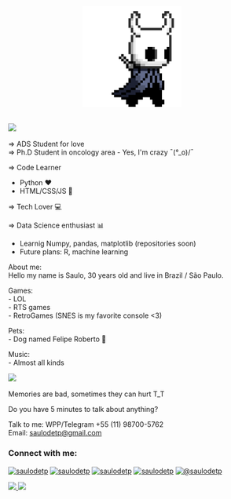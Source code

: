 

<p align="center">
  <img src="https://raw.githubusercontent.com/TanZng/TanZng/master/assets/hollor_knight3.gif" width="200"/>

</p>
<br>
<img src="https://yata-apix-a9caea66-ad78-425f-aa08-e292558ebb65.lss.locawebcorp.com.br/b7c7dbff38ae4f419c94ce8d2254b9d9.png"> 

=> ADS Student for love<br>
=> Ph.D Student in oncology area - Yes, I'm crazy ¯\(°_o)/¯ 

=> Code Learner
  - Python ❤️  
  - HTML/CSS/JS 🤩

=> Tech Lover 💻

=> Data Science enthusiast 📊
  - Learnig Numpy, pandas, matplotlib (repositories soon)
  - Future plans: R, machine learning
  
 
 About me:<br>
  Hello my name is Saulo, 30 years old and live in Brazil / São Paulo. 
  
  Games:<br>
    - LOL<br>
    - RTS games<br>
    - RetroGames (SNES is my favorite console <3)
    
   Pets:<br>
    - Dog named Felipe Roberto 🐶
    
   Music:<br>
    - Almost all kinds
    
   <img src="https://yata-apix-a9caea66-ad78-425f-aa08-e292558ebb65.lss.locawebcorp.com.br/b7c7dbff38ae4f419c94ce8d2254b9d9.png"> 
        
   Memories are bad, sometimes they can hurt T_T<br>
    
  Do you have 5 minutes to talk about anything?<br>
  
  

  Talk to me: WPP/Telegram +55 (11) 98700-5762<br>
  Email: saulodetp@gmail.com<br>

<h3 align="left">Connect with me:</h3>
<p align="left">
<a href="https://twitter.com/saulodetp" target="blank"><img align="center" src="https://raw.githubusercontent.com/rahuldkjain/github-profile-readme-generator/master/src/images/icons/Social/twitter.svg" alt="saulodetp" height="30" width="40" /></a>
<a href="https://linkedin.com/in/saulodetp" target="blank"><img align="center" src="https://raw.githubusercontent.com/rahuldkjain/github-profile-readme-generator/master/src/images/icons/Social/linked-in-alt.svg" alt="saulodetp" height="30" width="40" /></a>
<a href="https://fb.com/saulodetp" target="blank"><img align="center" src="https://raw.githubusercontent.com/rahuldkjain/github-profile-readme-generator/master/src/images/icons/Social/facebook.svg" alt="saulodetp" height="30" width="40" /></a>
<a href="https://instagram.com/saulodetp" target="blank"><img align="center" src="https://raw.githubusercontent.com/rahuldkjain/github-profile-readme-generator/master/src/images/icons/Social/instagram.svg" alt="saulodetp" height="30" width="40" /></a>
<a href="https://medium.com/@saulodetp" target="blank"><img align="center" src="https://raw.githubusercontent.com/rahuldkjain/github-profile-readme-generator/master/src/images/icons/Social/medium.svg" alt="@saulodetp" height="30" width="40" /></a>
</p>



<a href="https://github.com/saulotp">
  <img height="180em" src="https://github-readme-stats.vercel.app/api?username=saulotp8&theme=buefy&show_icons=true" />
  <img height="180em" src="https://github-readme-stats.vercel.app/api/top-langs/?username=saulotp&theme=buefy&layout=compact" />
</a>

<br/>



